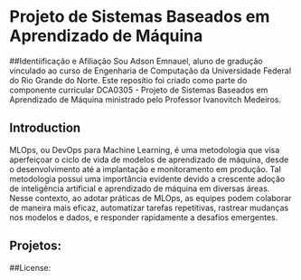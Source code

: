 # Projeto de Sistemas Baseados em Aprendizado de Máquina

##Identiificação e Afiliação
Sou Adson Emnauel, aluno de gradução vinculado ao curso de Engenharia de Computação da Universidade Federal do Rio Grande do Norte. Este reposítio foi criado como parte do componente curricular DCA0305 - 
Projeto de Sistemas Baseados em Aprendizado de Máquina ministrado pelo Professor Ivanovitch Medeiros.

## Introduction 

MLOps, ou DevOps para Machine Learning, é uma metodologia que visa aperfeiçoar o ciclo de vida de modelos de aprendizado de máquina, desde o desenvolvimento até a implantação e monitoramento em produção. Tal metodologia possui uma importância evidente devido a crescente adoção de inteligência artificial e aprendizado de máquina em diversas áreas. Nesse contexto, ao adotar práticas de MLOps, as equipes podem colaborar de maneira mais eficaz, automatizar tarefas repetitivas, rastrear mudanças nos modelos e dados, e responder rapidamente a desafios emergentes.

## Projetos: 


##License:


